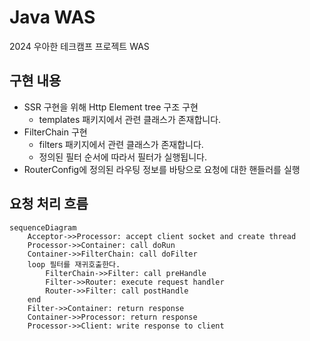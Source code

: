 # Java WAS

2024 우아한 테크캠프 프로젝트 WAS

## 구현 내용

- SSR 구현을 위해 Http Element tree 구조 구현
  - templates 패키지에서 관련 클래스가 존재합니다.
- FilterChain 구현
  - filters 패키지에서 관련 클래스가 존재합니다.
  - 정의된 필터 순서에 따라서 필터가 실행됩니다.
- RouterConfig에 정의된 라우팅 정보를 바탕으로 요청에 대한 핸들러를 실행

## 요청 처리 흐름

```mermaid
sequenceDiagram
    Acceptor->>Processor: accept client socket and create thread
    Processor->>Container: call doRun
    Container->>FilterChain: call doFilter
    loop 필터를 재귀호출한다.
        FilterChain->>Filter: call preHandle
        Filter->>Router: execute request handler
        Router->>Filter: call postHandle
    end
    Filter->>Container: return response
    Container->>Processor: return response
    Processor->>Client: write response to client
```